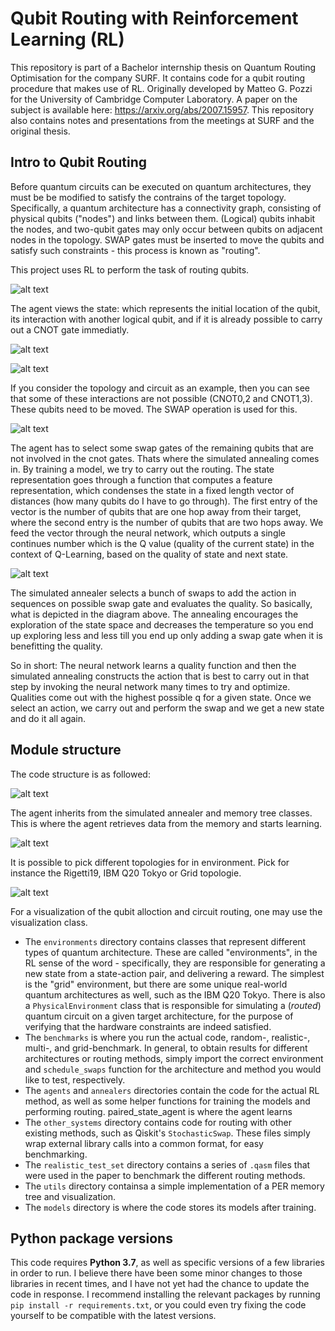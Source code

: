# Qubit Routing with Reinforcement Learning (RL)

This repository is part of a Bachelor internship thesis on Quantum Routing Optimisation for the company SURF. It contains code for a qubit routing procedure that makes use of RL. Originally developed by Matteo G. Pozzi for the University of Cambridge Computer Laboratory. A paper on the subject is available here: https://arxiv.org/abs/2007.15957. 
This repository also contains notes and presentations from the meetings at SURF and the original thesis. 

## Intro to Qubit Routing

Before quantum circuits can be executed on quantum architectures, they must be be modified to satisfy the contrains of the target topology. Specifically, a quantum architecture has a connectivity graph, consisting of physical qubits ("nodes") and links between them. (Logical) qubits inhabit the nodes, and two-qubit gates may only occur between qubits on adjacent nodes in the topology. SWAP gates must be inserted to move the qubits and satisfy such constraints - this process is known as "routing".

This project uses RL to perform the task of routing qubits. 

![alt text](https://github.com/Lizaterdag/quantum-routing-optimisation/blob/main/img/RL.png)

The agent views the state: which represents the initial location of the qubit, its interaction with another logical qubit, and if it is already possible to carry out a CNOT gate immediatly.

![alt text](https://github.com/Lizaterdag/quantum-routing-optimisation/blob/main/img/topology.png)

![alt text](https://github.com/Lizaterdag/quantum-routing-optimisation/blob/main/img/circuit.png)

If you consider the topology and circuit as an example, then you can see that some of these interactions are not possible (CNOT0,2 and CNOT1,3). These qubits need to be moved. The SWAP operation is used for this.


![alt text](https://github.com/Lizaterdag/quantum-routing-optimisation/blob/main/img/swapcircuit.png)


The agent has to select some swap gates of the remaining qubits that are not involved in the cnot gates. Thats where the simulated annealing comes in. By training a model, we try to carry out the routing. The state representation goes through a function that computes a feature representation, which condenses the state in a fixed length vector of distances (how many qubits do I have to go through). The first entry of the vector is the number of qubits that are one hop away from their target, where the second entry is the number of qubits that are two hops away. 
  We feed the vector through the neural network, which outputs a single continues number which is the Q value (quality of the current state) in the context of Q-Learning, based on the quality of state and next state.
  
![alt text](https://github.com/Lizaterdag/quantum-routing-optimisation/blob/main/img/annealing.png)  

The simulated annealer selects a bunch of swaps to add the action in sequences on possible swap gate
and evaluates the quality. So basically, what is depicted in the diagram above. The annealing 
encourages the exploration of the state space and decreases the temperature so you end up exploring less and less till 
you end up only adding a swap gate when it is benefitting the quality. 

So in short:
The neural network learns a quality function and then the simulated annealing constructs the action that is best to carry out in that step 
by invoking the neural network many times to try and optimize. Qualities come out with the highest 
possible q for a given state. Once we select an action, we carry out and perform the swap and we get a new state and do it all again. 

## Module structure

The code structure is as followed:

![alt text](https://github.com/Lizaterdag/quantum-routing-optimisation/blob/main/img/agent.png)

The agent inherits from the simulated annealer and memory tree classes. This is where the agent retrieves data from the memory and starts learning.

![alt text](https://github.com/Lizaterdag/quantum-routing-optimisation/blob/main/img/environment.png)

It is possible to pick different topologies for in environment. Pick for instance the Rigetti19, IBM Q20 Tokyo or Grid topologie. 

![alt text](https://github.com/Lizaterdag/quantum-routing-optimisation/blob/main/img/visualisation.png)

For a visualization of the qubit alloction and circuit routing, one may use the visualization class.

- The `environments` directory contains classes that represent different types of quantum architecture. These are called "environments", in the RL sense of the word - specifically, they are responsible for generating a new state from a state-action pair, and delivering a reward. The simplest is the "grid" environment, but there are some unique real-world quantum architectures as well, such as the IBM Q20 Tokyo. There is also a `PhysicalEnvironment` class that is responsible for simulating a (_routed_) quantum circuit on a given target architecture, for the purpose of verifying that the hardware constraints are indeed satisfied.
- The `benchmarks` is where you run the actual code, random-, realistic-, multi-, and grid-benchmark.  In general, to obtain results for different architectures or routing methods, simply import the correct environment and `schedule_swaps` function for the architecture and method you would like to test, respectively.
- The `agents` and `annealers` directories contain the code for the actual RL method, as well as some helper functions for training the models and performing routing. paired_state_agent is where the agent learns
- The `other_systems` directory contains code for routing with other existing methods, such as Qiskit's `StochasticSwap`. These files simply wrap external library calls into a common format, for easy benchmarking.
- The `realistic_test_set` directory contains a series of `.qasm` files that were used in the paper to benchmark the different routing methods.
- The `utils` directory containsa a simple implementation of a PER memory tree and visualization.
- The `models` directory is where the code stores its models after training.

## Python package versions

This code requires **Python 3.7**, as well as specific versions of a few libraries in order to run. I believe there have been some minor changes to those libraries in recent times, and I have not yet had the chance to update the code in response. I recommend installing the relevant packages by running `pip install -r requirements.txt`, or you could even try fixing the code yourself to be compatible with the latest versions.
